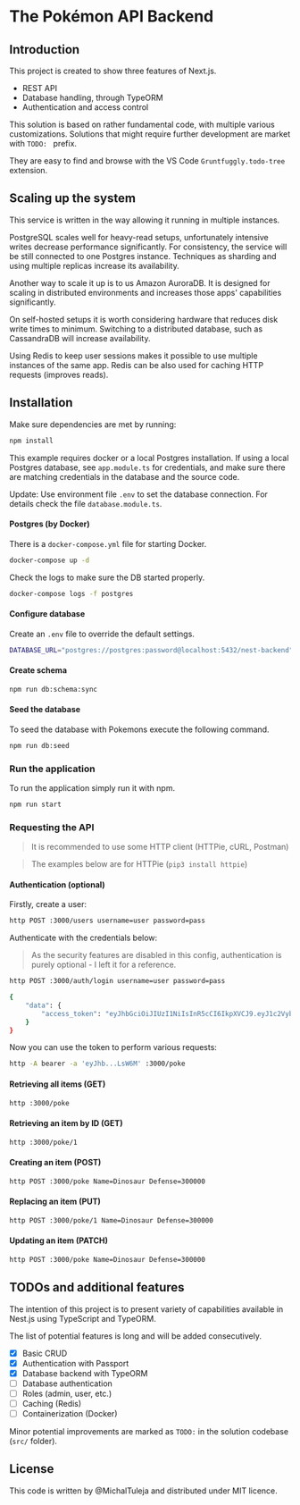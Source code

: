 # The Pokémon API Backend

## Introduction

This project is created to show three features of Next.js.

- REST API
- Database handling, through TypeORM
- Authentication and access control

This solution is based on rather fundamental code, with multiple various customizations.
Solutions that might require further development are market with `TODO: ` prefix.

They are easy to find and browse with the VS Code `Gruntfuggly.todo-tree` extension.

## Scaling up the system

This service is written in the way allowing it running in multiple instances.

PostgreSQL scales well for heavy-read setups, unfortunately intensive writes decrease performance significantly. For consistency, the service will be still connected to one Postgres instance. Techniques as sharding and using multiple replicas increase its availability.

Another way to scale it up is to us Amazon AuroraDB. It is designed for scaling in distributed environments and increases those apps' capabilities significantly.

On self-hosted setups it is worth considering hardware that reduces disk write times to minimum. Switching to a distributed database, such as CassandraDB will increase availability.

Using Redis to keep user sessions makes it possible to use multiple instances of the same app. Redis can be also used for caching HTTP requests (improves reads).

## Installation

Make sure dependencies are met by running:

```bash
npm install
```

This example requires docker or a local Postgres installation. If using a local Postgres database, see `app.module.ts` for credentials, and make sure there are matching credentials in the database and the source code.

Update: Use environment file `.env` to set the database connection. For details check the file `database.module.ts`.

#### Postgres (by Docker)

There is a `docker-compose.yml` file for starting Docker.

```bash
docker-compose up -d
```

Check the logs to make sure the DB started properly.

```bash
docker-compose logs -f postgres
```

#### Configure database

Create an `.env` file to override the default settings.

```bash
DATABASE_URL="postgres://postgres:password@localhost:5432/nest-backend"
```

#### Create schema

```bash
npm run db:schema:sync
```

#### Seed the database

To seed the database with Pokemons execute the following command.

```bash
npm run db:seed
```

### Run the application

To run the application simply run it with npm.

```bash
npm run start
```

### Requesting the API

> It is recommended to use some HTTP client (HTTPie, cURL, Postman)

> The examples below are for HTTPie (`pip3 install httpie`)

#### Authentication (optional)

Firstly, create a user:

```bash
http POST :3000/users username=user password=pass
```

Authenticate with the credentials below:

> As the security features are disabled in this config, authentication is purely optional - I left it for a reference.

```bash
http POST :3000/auth/login username=user password=pass

{
    "data": {
        "access_token": "eyJhbGciOiJIUzI1NiIsInR5cCI6IkpXVCJ9.eyJ1c2VybmFtZSI6InVzZXIiLCJpYXQiOjE2NzY4OTIyMzgsImV4cCI6MTY3Njg5MjI5OH0.X7BX21JKbANQp3KtuBa8vvUDAai7f-OptcWzRLLsW6M"
    }
}
```

Now you can use the token to perform various requests:

```bash
http -A bearer -a 'eyJhb...LsW6M' :3000/poke
```

#### Retrieving all items (GET)

```bash
http :3000/poke
```

#### Retrieving an item by ID (GET)

```bash
http :3000/poke/1
```

#### Creating an item (POST)

```bash
http POST :3000/poke Name=Dinosaur Defense=300000
```

#### Replacing an item (PUT)

```bash
http POST :3000/poke/1 Name=Dinosaur Defense=300000
```

#### Updating an item (PATCH)

```bash
http POST :3000/poke Name=Dinosaur Defense=300000
```

## TODOs and additional features

The intention of this project is to present variety of capabilities available in Nest.js using TypeScript and TypeORM.

The list of potential features is long and will be added consecutively.

- [x] Basic CRUD
- [x] Authentication with Passport
- [x] Database backend with TypeORM
- [ ] Database authentication
- [ ] Roles (admin, user, etc.)
- [ ] Caching (Redis)
- [ ] Containerization (Docker)

Minor potential improvements are marked as `TODO:` in the solution codebase (`src/` folder).

## License

This code is written by @MichalTuleja and distributed under MIT licence.

